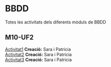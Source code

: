 # BBDD
Totes les activitats dels diferents mòduls de BBDD

## M10-UF2
[Activitat1](https://github.com/saracaparros/BBDD/blob/master/M10-UF2/Activitat1/M10-UF2_Activitat1.md)
**Creació:** Sara i Patricia  
[Activitat2](https://github.com/saracaparros/BBDD/blob/master/M10-UF2/Activitat2/M10-UF2_Activitat2.md)
**Creació:** Sara i Patricia  
[Activitat3](https://github.com/saracaparros/BBDD/blob/master/M10-UF2/Activitat3/M10-UF2_Activitat3.md)
**Creació:** Sara i Patricia  